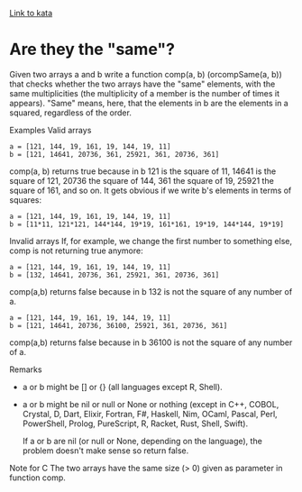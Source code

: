 [Link to kata](https://www.codewars.com/kata/550498447451fbbd7600041c/train/javascript)

# Are they the "same"?

Given two arrays a and b write a function comp(a, b) (orcompSame(a, b)) that checks whether the two arrays have the "same" elements, with the same multiplicities (the multiplicity of a member is the number of times it appears). "Same" means, here, that the elements in b are the elements in a squared, regardless of the order.

Examples
Valid arrays

    a = [121, 144, 19, 161, 19, 144, 19, 11]
    b = [121, 14641, 20736, 361, 25921, 361, 20736, 361]

comp(a, b) returns true because in b 121 is the square of 11, 14641 is the square of 121, 20736 the square of 144, 361 the square of 19, 25921 the square of 161, and so on. It gets obvious if we write b's elements in terms of squares:

    a = [121, 144, 19, 161, 19, 144, 19, 11]
    b = [11*11, 121*121, 144*144, 19*19, 161*161, 19*19, 144*144, 19*19]

Invalid arrays
If, for example, we change the first number to something else, comp is not returning true anymore:

    a = [121, 144, 19, 161, 19, 144, 19, 11]
    b = [132, 14641, 20736, 361, 25921, 361, 20736, 361]

comp(a,b) returns false because in b 132 is not the square of any number of a.

    a = [121, 144, 19, 161, 19, 144, 19, 11]
    b = [121, 14641, 20736, 36100, 25921, 361, 20736, 361]

comp(a,b) returns false because in b 36100 is not the square of any number of a.

Remarks

- a or b might be [] or {} (all languages except R, Shell).
- a or b might be nil or null or None or nothing (except in C++, COBOL, Crystal, D, Dart, Elixir, Fortran, F#, Haskell, Nim, OCaml, Pascal, Perl, PowerShell, Prolog, PureScript, R, Racket, Rust, Shell, Swift).

  If a or b are nil (or null or None, depending on the language), the problem doesn't make sense so return false.

Note for C
The two arrays have the same size (> 0) given as parameter in function comp.
